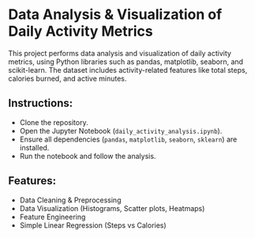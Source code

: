 # Data Analysis & Visualization of Daily Activity Metrics
This project performs data analysis and visualization of daily activity metrics, using Python libraries such as pandas, matplotlib, seaborn, and scikit-learn. The dataset includes activity-related features like total steps, calories burned, and active minutes.

## Instructions:
- Clone the repository.
- Open the Jupyter Notebook (`daily_activity_analysis.ipynb`).
- Ensure all dependencies (`pandas`, `matplotlib`, `seaborn`, `sklearn`) are installed.
- Run the notebook and follow the analysis.

## Features:
- Data Cleaning & Preprocessing
- Data Visualization (Histograms, Scatter plots, Heatmaps)
- Feature Engineering
- Simple Linear Regression (Steps vs Calories)
